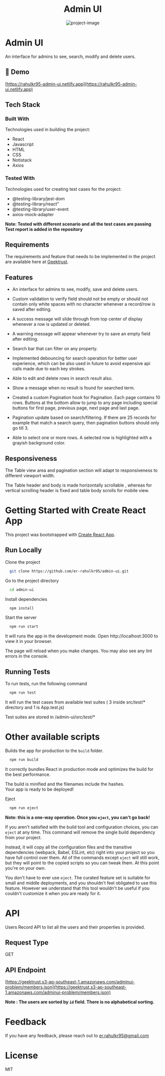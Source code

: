 <h1 align="center" id="title">Admin UI</h1>

<p align="center"><img src="https://socialify.git.ci/er-rahulkr95/admin-ui/image?language=1&amp;name=1&amp;owner=1&amp;theme=Auto" alt="project-image"></p>

# Admin UI

An interface for admins to see, search, modify and delete users.

## <h2>🚀 Demo</h2>

[https://rahulkr95-admin-ui.netlify.app](https://rahulkr95-admin-ui.netlify.app)

## Tech Stack

### Built With
Technologies used in building the project:
- React
- Javascript
- HTML
- CSS
- Notistack
- Axios

### Tested With 
Technologies used for creating test cases for the project:
- @testing-library/jest-dom
- @testing-library/react"
- @testing-library/user-event
- axios-mock-adapter

**Note: Tested with different scenario and all the test cases are passing**
        **Test report is added in the repository**

## Requirements

The requirements and feature that needs to be implemented in the project are available here at [Geektrust](https://www.geektrust.com/challenge/admin-uihttps://www.geektrust.com/challenge/admin-ui).


## Features

- An interface for admins to see, modify, save and delete users.
- Custom validation to verify field should not be empty or should not contain only white spaces with no character whenever a record/row is saved after editing.
- A success message will slide through from top center of display whenever a row is updated or deleted.
- A warning message will appear whenever try to save an empty field after editing.
- Search bar that can filter on any property.

- Implemented debouncing for search operation for better user experience, which can be also used in future to avoid expensive api calls made due to each key strokes.

- Able to edit and delete rows in search result also.

- Show a message when no result is found for searched term.

- Created a custom Pagination hook for Pagination. Each page contains 10 rows. Buttons at the bottom allow to jump to any page including special buttons for first page, previous page, next page and last page.

- Pagination update based on search/filtering. If there are 25 records for example that match a search query, then pagination buttons should only go till 3.

- Able to select one or more rows. A selected row is highlighted with a grayish background color.


## Responsiveness

The Table view area and pagination section will adapt to responsiveness to different viewport width.

The Table header and body is made horizontally scrollable , whereas for vertical scrolling header is fixed and table body scrolls for mobile view.


# Getting Started with Create React App

This project was bootstrapped with [Create React App](https://github.com/facebook/create-react-app).


## Run Locally

Clone the project

```bash
  git clone https://github.com/er-rahulkr95/admin-ui.git
```

Go to the project directory

```bash
  cd admin-ui
```

Install dependencies

```bash
  npm install
```

Start the server

```bash
  npm run start
```
It will runs the app in the development mode.
Open http://localhost:3000 to view it in your browser.

The page will reload when you make changes.
You may also see any lint errors in the console.


## Running Tests

To run tests, run the following command

```bash
  npm run test
```
It will run the test cases from available test suites ( 3 inside src/_test_/* directory and 1 is App.test.js)

Test suites are stored in /admin-ui/src/_test_/*


# Other available scripts

Builds the app for production to the `build` folder.

```bash
  npm run build
```

It correctly bundles React in production mode and optimizes the build for the best performance.

The build is minified and the filenames include the hashes.\
Your app is ready to be deployed!

Eject

```bash
  npm run eject
```

**Note: this is a one-way operation. Once you `eject`, you can't go back!**

If you aren't satisfied with the build tool and configuration choices, you can `eject` at any time. This command will remove the single build dependency from your project.

Instead, it will copy all the configuration files and the transitive dependencies (webpack, Babel, ESLint, etc) right into your project so you have full control over them. All of the commands except `eject` will still work, but they will point to the copied scripts so you can tweak them. At this point you're on your own.

You don't have to ever use `eject`. The curated feature set is suitable for small and middle deployments, and you shouldn't feel obligated to use this feature. However we understand that this tool wouldn't be useful if you couldn't customize it when you are ready for it.

# API

Users Record API to list all the users and their properties is provided.

## Request Type

GET


## API Endpoint

[https://geektrust.s3-ap-southeast-1.amazonaws.com/adminui-problem/members.json](https://geektrust.s3-ap-southeast-1.amazonaws.com/adminui-problem/members.json)

**Note : The users are sorted by `id` field. There is no alphabetical sorting.**


# Feedback

If you have any feedback, please reach out to  er.rahulkr95@gmail.com

# License

MIT
